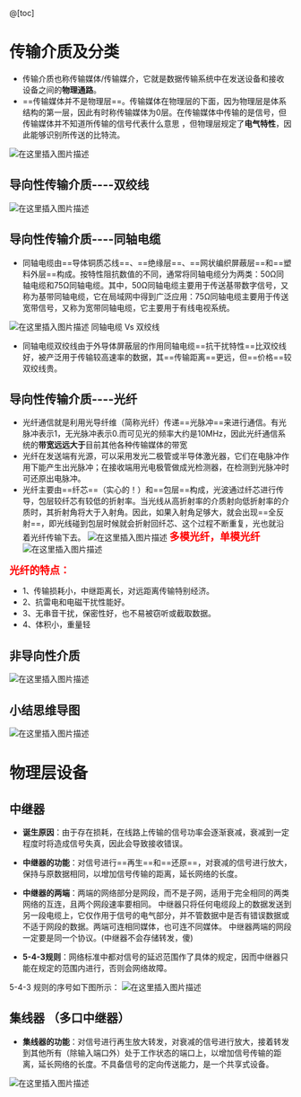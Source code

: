 ﻿@[toc]
# 传输介质及分类
- 传输介质也称传输媒体/传输媒介，它就是数据传输系统中在发送设备和接收设备之间的**物理通路**。
- ==传输媒体并不是物理层==。传输媒体在物理层的下面，因为物理层是体系结构的第一层，因此有时称传输媒体为0层。在传输媒体中传输的是信号，但传输媒体并不知道所传输的信号代表什么意思 ，但物理层规定了**电气特性**，因此能够识别所传送的比特流。

![在这里插入图片描述](https://img-blog.csdnimg.cn/c1193a5538af4e6da2e16fac3a39d202.png?x-oss-process=image/watermark,type_ZmFuZ3poZW5naGVpdGk,shadow_10,text_aHR0cHM6Ly9ibG9nLmNzZG4ubmV0L1F1YW50dW1Zb3U=,size_16,color_FFFFFF,t_70)
## 导向性传输介质----双绞线
![在这里插入图片描述](https://img-blog.csdnimg.cn/ab6c166a0b8e427cb9be0a54462eff0c.png?x-oss-process=image/watermark,type_ZmFuZ3poZW5naGVpdGk,shadow_10,text_aHR0cHM6Ly9ibG9nLmNzZG4ubmV0L1F1YW50dW1Zb3U=,size_16,color_FFFFFF,t_70)
## 导向性传输介质----同轴电缆
- 同轴电缆由==导体铜质芯线==、==绝缘层==、==网状编织屏蔽层==和==塑料外层==构成。按特性阻抗数值的不同，通常将同轴电缆分为两类：50Ω同轴电缆和75Ω同轴电缆。其中，50Ω同轴电缆主要用于传送基带数字信号，又称为基带同轴电缆，它在局域网中得到广泛应用：75Ω同轴电缆主要用于传送宽带信号，又称为宽带同轴电缆，它主要用于有线电视系统。

![在这里插入图片描述](https://img-blog.csdnimg.cn/5f412152fa2c4390af63a778b06dffad.png)
同轴电缆 Vs 双绞线
- 同轴电缆双绞线由于外导体屏蔽层的作用同轴电缆==抗干扰特性==比双绞线好，被产泛用于传输较高速率的数据，其==传输距离==更远，但==价格==较双绞线贵。



## 导向性传输介质----光纤

- 光纤通信就是利用光导纤维（简称光纤）传递==光脉冲==来进行通信。有光脉冲表示1，无光脉冲表示0.而可见光的频率大约是10MHz，因此光纤通信系统的**带宽远远大于**目前其他各种传输媒体的带宽
- 光纤在发送端有光源，可以采用发光二极管或半导体激光器，它们在电脉冲作用下能产生出光脉冲；在接收端用光电极管做成光检测器，在检测到光脉冲时可还原出电脉冲。
- 光纤主要由==纤芯==（实心的！）和==包层==构成，光波通过纤芯进行传导，包层较纤芯有较低的折射率。当光线从高折射率的介质射向低折射率的介质时，其折射角将大于入射角。因此，如果入射角足够大，就会出现==全反射==，即光线碰到包层时候就会折射回纤芯、这个过程不断重复，光也就沿着光纤传输下去。
![在这里插入图片描述](https://img-blog.csdnimg.cn/18e9de1818254081bc5527c10180c269.png?x-oss-process=image/watermark,type_ZmFuZ3poZW5naGVpdGk,shadow_10,text_aHR0cHM6Ly9ibG9nLmNzZG4ubmV0L1F1YW50dW1Zb3U=,size_16,color_FFFFFF,t_70)
<font color=red size=4>**多模光纤，单模光纤**</font>
![在这里插入图片描述](https://img-blog.csdnimg.cn/3c45780607314b86a780c7adf2de5545.png?x-oss-process=image/watermark,type_ZmFuZ3poZW5naGVpdGk,shadow_10,text_aHR0cHM6Ly9ibG9nLmNzZG4ubmV0L1F1YW50dW1Zb3U=,size_16,color_FFFFFF,t_70)

<font color=red size=4>**光纤的特点：**</font>
- 1、传输损耗小，中继距离长，对远距离传输特别经济。
- 2、抗雷电和电磁干扰性能好。
- 3、无串音干扰，保密性好，也不易被窃听或截取数据。
- 4、体积小，重量轻

## 非导向性介质

![在这里插入图片描述](https://img-blog.csdnimg.cn/ff1d7a0bb7b64e1e94c33cda438d779f.png?x-oss-process=image/watermark,type_ZmFuZ3poZW5naGVpdGk,shadow_10,text_aHR0cHM6Ly9ibG9nLmNzZG4ubmV0L1F1YW50dW1Zb3U=,size_16,color_FFFFFF,t_70)
## 小结思维导图
![在这里插入图片描述](https://img-blog.csdnimg.cn/42b88e647ad1456db25608644c04d543.png?x-oss-process=image/watermark,type_ZmFuZ3poZW5naGVpdGk,shadow_10,text_aHR0cHM6Ly9ibG9nLmNzZG4ubmV0L1F1YW50dW1Zb3U=,size_16,color_FFFFFF,t_70)
# 物理层设备
## 中继器
- **诞生原因**：由于存在损耗，在线路上传输的信号功率会逐渐衰减，衰减到一定程度时将造成信号失真，因此会导致接收错误。
- **中继器的功能**：对信号进行==再生==和==还原==，对衰减的信号进行放大，保持与原数据相同，以增加信号传输的距离，延长网络的长度。


- **中继器的两端**：两端的网络部分是网段，而不是子网，适用于完全相同的两类网络的互连，且两个网段速率要相同。
中继器只将任何电缆段上的数据发送到另一段电缆上，它仅作用于信号的电气部分，并不管数据中是否有错误数据或不适于网段的数据。两端可连相同媒体，也可连不同媒体。
中继器两端的网段一定要是同一个协议。(中继器不会存储转发，傻)
- **5-4-3规则**：网络标准中都对信号的延迟范围作了具体的规定，因而中继器只能在规定的范围内进行，否则会网络故障。

5-4-3  规则的序号如下图所示：
![在这里插入图片描述](https://img-blog.csdnimg.cn/e14b4ea567034dfdb5d5f31931d98988.png)

## 集线器 （多口中继器）
- **集线器的功能**：对信号进行再生放大转发，对衰减的信号进行放大，接着转发到其他所有（除输入端口外）处于工作状态的端口上，以增加信号传输的距离，延长网络的长度。不具备信号的定向传送能力，是一个共享式设备。

![在这里插入图片描述](https://img-blog.csdnimg.cn/bce8d4a853f74b688fd85b434e8e7275.png?x-oss-process=image/watermark,type_ZmFuZ3poZW5naGVpdGk,shadow_10,text_aHR0cHM6Ly9ibG9nLmNzZG4ubmV0L1F1YW50dW1Zb3U=,size_16,color_FFFFFF,t_70)

